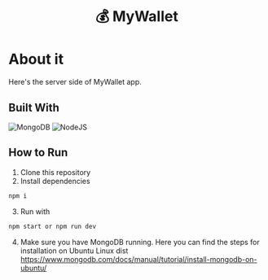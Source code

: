 <h1 align="center">💰 MyWallet</h1>

# About it

Here's the server side of MyWallet app. 

## Built With
![MongoDB](https://img.shields.io/badge/MongoDB-4EA94B?style=for-the-badge&logo=mongodb&logoColor=white)
![NodeJS](https://img.shields.io/badge/Node.js-43853D?style=for-the-badge&logo=node.js&logoColor=white)

## How to Run

1. Clone this repository
2. Install dependencies
```bash
npm i
```
3. Run with
```bash
npm start or npm run dev 
```
4. Make sure you have MongoDB running. Here you can find the steps for installation on Ubuntu Linux dist https://www.mongodb.com/docs/manual/tutorial/install-mongodb-on-ubuntu/
